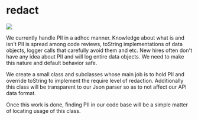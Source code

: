 # redact

![](https://github.com/sheng168/redact/workflows/Java%20CI/badge.svg)

We currently handle PII in a adhoc manner. Knowledge about what is and isn't PII is spread among code reviews, toString implementations of data objects, logger calls that carefully avoid them and etc. New hires often don't have any idea about PII and will log entire data objects. We need to make this nature and default behavior safe. 

We create a small class and subclasses whose main job is to hold PII and override toString to implement the require level of redaction. Additionally this class will be transparent to our Json parser so as to not affect our API data format.

Once this work is done, finding PII in our code base will be a simple matter of locating usage of this class.
